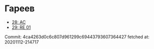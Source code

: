 # Гареев
- [28: AC](28.md)
- [29: RE 01](29.md)

Commit: 4ca4263d0c6c807d961299c69443793607364427
 fetched at: 20201112-214717
